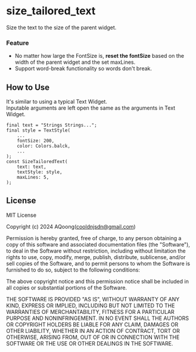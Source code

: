 # size_tailored_text

Size the text to the size of the parent widget.

### Feature
* No matter how large the FontSize is, **reset the fontSize** based on the width of the parent widget and the set maxLines.
* Support word-break functionality so words don't break.

## How to Use

It's similar to using a typical Text Widget.  
Inputable arguments are left open the same as the arguments in Text Widget.
~~~
final text = "Strings Strings...";
final style = TextStyle(
    ...
    fontSize: 200,
    color: Colors.balck,
    ...
);
const SizeTailoredText(
    text: text,
    textStyle: style,
    maxLines: 5,
);
~~~

## License

MIT License

Copyright (c) 2024 AQoong(cooldnjsdn@gmail.com)

Permission is hereby granted, free of charge, to any person obtaining a copy
of this software and associated documentation files (the "Software"), to deal
in the Software without restriction, including without limitation the rights
to use, copy, modify, merge, publish, distribute, sublicense, and/or sell
copies of the Software, and to permit persons to whom the Software is
furnished to do so, subject to the following conditions:

The above copyright notice and this permission notice shall be included in all
copies or substantial portions of the Software.

THE SOFTWARE IS PROVIDED "AS IS", WITHOUT WARRANTY OF ANY KIND, EXPRESS OR
IMPLIED, INCLUDING BUT NOT LIMITED TO THE WARRANTIES OF MERCHANTABILITY,
FITNESS FOR A PARTICULAR PURPOSE AND NONINFRINGEMENT. IN NO EVENT SHALL THE
AUTHORS OR COPYRIGHT HOLDERS BE LIABLE FOR ANY CLAIM, DAMAGES OR OTHER
LIABILITY, WHETHER IN AN ACTION OF CONTRACT, TORT OR OTHERWISE, ARISING FROM,
OUT OF OR IN CONNECTION WITH THE SOFTWARE OR THE USE OR OTHER DEALINGS IN THE
SOFTWARE.
